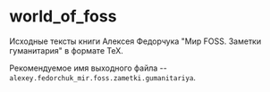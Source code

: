 world_of_foss
=============

Исходные тексты книги Алексея Федорчука "Мир FOSS. Заметки гуманитария" в формате
TeX. 

Рекомендуемое имя выходного файла -- `alexey.fedorchuk_mir.foss.zametki.gumanitariya`.
